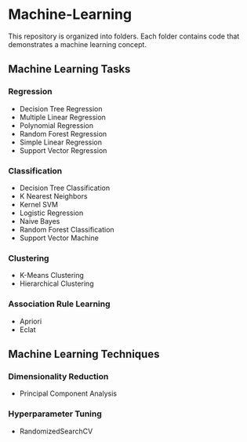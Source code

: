 # Machine-Learning

This repository is organized into folders. Each folder contains code that demonstrates a machine learning concept.

## Machine Learning Tasks

### Regression
* Decision Tree Regression
* Multiple Linear Regression
* Polynomial Regression
* Random Forest Regression
* Simple Linear Regression
* Support Vector Regression

### Classification
* Decision Tree Classification
* K Nearest Neighbors
* Kernel SVM
* Logistic Regression
* Naive Bayes
* Random Forest Classification
* Support Vector Machine

### Clustering
* K-Means Clustering
* Hierarchical Clustering

### Association Rule Learning
* Apriori
* Eclat

## Machine Learning Techniques

### Dimensionality Reduction
* Principal Component Analysis

### Hyperparameter Tuning
* RandomizedSearchCV
